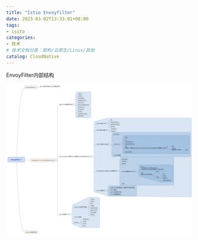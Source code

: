 ```yaml
---
title: "Istio Envoyfilter"
date: 2023-03-02T13:33:01+08:00
tags:
- isito
categories:
- 技术
# 技术文档分类：架构/云原生/Linux/其他
catalog: CloudNative
---
```


EnvoyFilter内部结构

![image-20230302133347698](index.assets/image-20230302133347698.png)